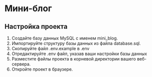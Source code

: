 # Мини-блог

## Настройка проекта

1. Создайте базу данных MySQL с именем mini_blog.
2. Импортируйте структуру базы данных из файла database.sql.
3. Скопируйте файл .env.example в .env
4. Отредактируйте .env файл, указав ваши настройки базы данных
5. Разместите файлы проекта в корневой директории вашего веб-сервера.
6. Откройте проект в браузере.
